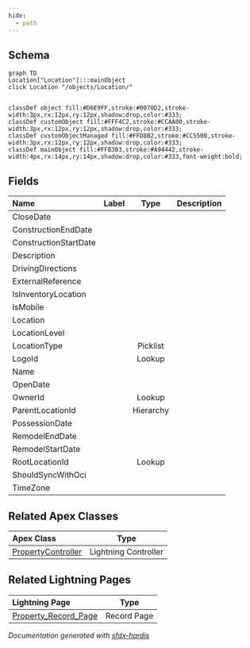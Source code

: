 ```yaml
---
hide:
  - path
---
```



## Schema

```mermaid
graph TD
Location["Location"]:::mainObject
click Location "/objects/Location/"


classDef object fill:#D6E9FF,stroke:#0070D2,stroke-width:3px,rx:12px,ry:12px,shadow:drop,color:#333;
classDef customObject fill:#FFF4C2,stroke:#CCAA00,stroke-width:3px,rx:12px,ry:12px,shadow:drop,color:#333;
classDef customObjectManaged fill:#FFD8B2,stroke:#CC5500,stroke-width:3px,rx:12px,ry:12px,shadow:drop,color:#333;
classDef mainObject fill:#FFB3B3,stroke:#A94442,stroke-width:4px,rx:14px,ry:14px,shadow:drop,color:#333,font-weight:bold;

```


<!-- Object description -->

## Fields

| Name      | Label | Type | Description |
| :-------- | :---- | :--: | :---------- | 
| CloseDate |  |  | <!-- --> |
| ConstructionEndDate |  |  | <!-- --> |
| ConstructionStartDate |  |  | <!-- --> |
| Description |  |  | <!-- --> |
| DrivingDirections |  |  | <!-- --> |
| ExternalReference |  |  | <!-- --> |
| IsInventoryLocation |  |  | <!-- --> |
| IsMobile |  |  | <!-- --> |
| Location |  |  | <!-- --> |
| LocationLevel |  |  | <!-- --> |
| LocationType |  | Picklist | <!-- --> |
| LogoId |  | Lookup | <!-- --> |
| Name |  |  | <!-- --> |
| OpenDate |  |  | <!-- --> |
| OwnerId |  | Lookup | <!-- --> |
| ParentLocationId |  | Hierarchy | <!-- --> |
| PossessionDate |  |  | <!-- --> |
| RemodelEndDate |  |  | <!-- --> |
| RemodelStartDate |  |  | <!-- --> |
| RootLocationId |  | Lookup | <!-- --> |
| ShouldSyncWithOci |  |  | <!-- --> |
| TimeZone |  |  | <!-- --> |




## Related Apex Classes

| Apex Class | Type |
| :----      | :--: | 
| [PropertyController](../apex/PropertyController.md) | Lightning Controller |


## Related Lightning Pages

| Lightning Page | Type |
| :----      | :--: | 
| [Property_Record_Page](../pages/Property_Record_Page.md) |  Record Page |


_Documentation generated with [sfdx-hardis](https://sfdx-hardis.cloudity.com)_
